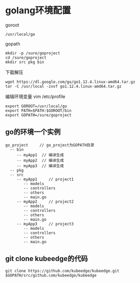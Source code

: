 <!-- toc -->

# golang环境配置
goroot
```
/usr/local/go
```

gopath
```
mkdir -p /sure/goproject
cd /sure/goproject
mkdir src pkg bin
```

下载解压
```
wget https://dl.google.com/go/go1.12.4.linux-amd64.tar.gz
tar -C /usr/local -zxvf go1.12.4.linux-amd64.tar.gz
```

编辑环境变量
vim /etc/profile
```
export GOROOT=/usr/local/go
export PATH=$PATH:$GOROOT/bin
export GOPATH=/sure/goproject
```

## go的环境一个实例
```
go_project     // go_project为GOPATH目录
  -- bin
     -- myApp1  // 编译生成
     -- myApp2  // 编译生成
     -- myApp3  // 编译生成
  -- pkg
  -- src
     -- myApp1     // project1
        -- models
        -- controllers
        -- others
        -- main.go
     -- myApp2     // project2
        -- models
        -- controllers
        -- others
        -- main.go
     -- myApp3     // project3
        -- models
        -- controllers
        -- others
        -- main.go
```

## git clone kubeedge的代码
```
git clone https://github.com/kubeedge/kubeedge.git $GOPATH/src/github.com/kubeedge/kubeedge
```
